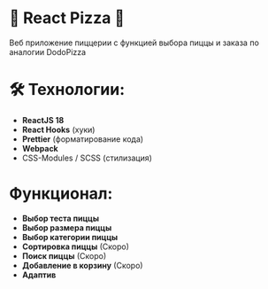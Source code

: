 # 🍕 React Pizza  🍕

Веб приложение пиццерии с функцией выбора пиццы и заказа по аналогии DodoPizza


# 🛠 Технологии:

- **ReactJS 18**
- **React Hooks** (хуки)
- **Prettier** (форматирование кода)
- **Webpack**
- CSS-Modules / SCSS (стилизация)


# Функционал:

- **Выбор теста пиццы**
- **Выбор размера пиццы** 
- **Выбор категории пиццы**
- **Сортировка пиццы** (Скоро)
- **Поиск пиццы** (Скоро)
- **Добавление в корзину** (Скоро)
- **Адаптив**

